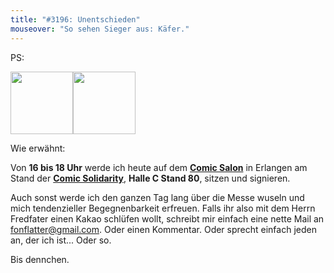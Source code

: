 ```yaml
---
title: "#3196: Unentschieden"
mouseover: "So sehen Sieger aus: Käfer."
---
```


PS:

<img src="http://www.comic-salon.de/daten/pics/Logo_2014.gif" width=100><img src="https://sites.google.com/site/comicsolidarity/_/rsrc/1388751015016/config/customLogo.gif" width=100>

Wie erwähnt:

Von <strong>16 bis 18 Uhr</strong> werde ich heute auf dem <a href="http://www.comic-salon.de/"><strong>Comic Salon</strong></a> in Erlangen am Stand der <a href="https://www.facebook.com/comicsolidarity" title="Comic Solidarity"><strong>Comic Solidarity</strong></a>, <strong>Halle C Stand 80</strong>, sitzen und signieren.

Auch sonst werde ich den ganzen Tag lang über die Messe wuseln und mich tendenzieller Begegnenbarkeit erfreuen. Falls ihr also mit dem Herrn Fredfater einen Kakao schlüfen wollt, schreibt mir einfach eine nette Mail an <a href="mailto:fonflatter«gmail.com">fonflatter@gmail.com</a>. Oder einen Kommentar. Oder sprecht einfach jeden an, der ich ist... Oder so.

Bis dennchen.
